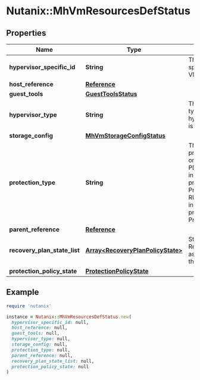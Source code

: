 # Nutanix::MhVmResourcesDefStatus

## Properties

| Name | Type | Description | Notes |
| ---- | ---- | ----------- | ----- |
| **hypervisor_specific_id** | **String** | The hypervisor specific ID of the VM.  | [optional] |
| **host_reference** | [**Reference**](Reference.md) |  | [optional] |
| **guest_tools** | [**GuestToolsStatus**](GuestToolsStatus.md) |  | [optional] |
| **hypervisor_type** | **String** | The hypervisor type for the hypervisor the VM is hosted on.  | [optional] |
| **storage_config** | [**MhVmStorageConfigStatus**](MhVmStorageConfigStatus.md) |  | [optional] |
| **protection_type** | **String** | The type of protection applied on a VM. PD_PROTECTED indicates a VM protected using Prism Element. RULE_PROTECTED indicates a VM protected using Prism Central.  | [optional] |
| **parent_reference** | [**Reference**](Reference.md) |  | [optional] |
| **recovery_plan_state_list** | [**Array&lt;RecoveryPlanPolicyState&gt;**](RecoveryPlanPolicyState.md) | Status of the Recovery Plans associated with the VM. | [optional] |
| **protection_policy_state** | [**ProtectionPolicyState**](ProtectionPolicyState.md) |  | [optional] |

## Example

```ruby
require 'nutanix'

instance = Nutanix::MhVmResourcesDefStatus.new(
  hypervisor_specific_id: null,
  host_reference: null,
  guest_tools: null,
  hypervisor_type: null,
  storage_config: null,
  protection_type: null,
  parent_reference: null,
  recovery_plan_state_list: null,
  protection_policy_state: null
)
```


